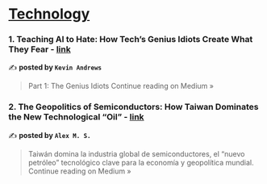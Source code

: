 
<h1><a href=https://medium.com/tag/technology/recommended target="_blank" rel="noopener noreferrer">Technology</a></h1>
<h3>1. Teaching AI to Hate: How Tech’s Genius Idiots Create What They Fear - <a href="https://medium.com/@k3vin.andrews1/teaching-ai-to-hate-how-techs-genius-idiots-create-what-they-fear-1a67f6596289?source=rss------technology-5" target="_blank" rel="noopener noreferrer">link</a></h3>

✍️ **posted by `Kevin Andrews`**

<blockquote>Part 1: The Genius Idiots
Continue reading on Medium »</blockquote>

<h3>2. The Geopolitics of Semiconductors: How Taiwan Dominates the New Technological “Oil” - <a href="https://medium.com/@alexmediano5/the-geopolitics-of-semiconductors-how-taiwan-dominates-the-new-technological-oil-22d4cf3f3e16?source=rss------technology-5" target="_blank" rel="noopener noreferrer">link</a></h3>

✍️ **posted by `Alex M. S.`**

<blockquote>Taiwán domina la industria global de semiconductores, el “nuevo petróleo” tecnológico clave para la economía y geopolítica mundial.
Continue reading on Medium »</blockquote>

